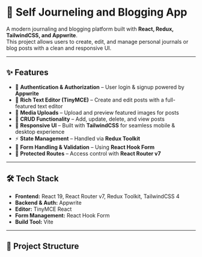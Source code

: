 # 📝 Self Journeling and Blogging App  

A modern journaling and blogging platform built with **React, Redux, TailwindCSS, and Appwrite**.  
This project allows users to create, edit, and manage personal journals or blog posts with a clean and responsive UI.  

---

## ✨ Features  

- 🔐 **Authentication & Authorization** – User login & signup powered by **Appwrite**  
- 📝 **Rich Text Editor (TinyMCE)** – Create and edit posts with a full-featured text editor  
- 📂 **Media Uploads** – Upload and preview featured images for posts  
- 📄 **CRUD Functionality** – Add, update, delete, and view posts  
- 📱 **Responsive UI** – Built with **TailwindCSS** for seamless mobile & desktop experience  
- ⚡ **State Management** – Handled via **Redux Toolkit**  
- 🔄 **Form Handling & Validation** – Using **React Hook Form**  
- 🚦 **Protected Routes** – Access control with **React Router v7**  

---

## 🛠️ Tech Stack  

- **Frontend:** React 19, React Router v7, Redux Toolkit, TailwindCSS 4  
- **Backend & Auth:** Appwrite  
- **Editor:** TinyMCE React  
- **Form Management:** React Hook Form  
- **Build Tool:** Vite  

---

## 📂 Project Structure  




